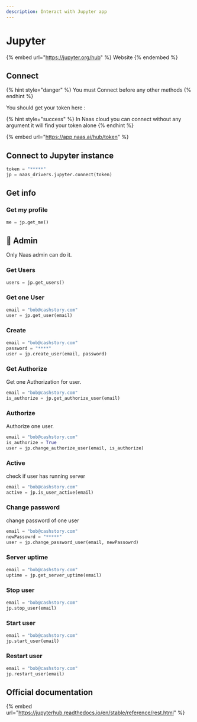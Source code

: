 ```yaml
---
description: Interact with Jupyter app
---
```


# Jupyter

{% embed url="https://jupyter.org/hub" %}
Website
{% endembed %}

## Connect

{% hint style="danger" %}
You must Connect before any other methods
{% endhint %}

You should get your token here :

{% hint style="success" %}
In Naas cloud you can connect without any argument it will find your token alone
{% endhint %}

{% embed url="https://app.naas.ai/hub/token" %}

## Connect to Jupyter instance

```python
token = "*****"
jp = naas_drivers.jupyter.connect(token)
```

## Get info

### Get my profile

```python
me = jp.get_me()
```

## 🔑 Admin

Only Naas admin can do it.

### Get Users

```python
users = jp.get_users()
```

### Get one User

```python
email = "bob@cashstory.com"
user = jp.get_user(email)
```

### Create

```python
email = "bob@cashstory.com"
password = "****"
user = jp.create_user(email, password)
```

### Get Authorize

Get one Authorization for user.

```python
email = "bob@cashstory.com"
is_authorize = jp.get_authorize_user(email)
```

### Authorize

Authorize one user.

```python
email = "bob@cashstory.com"
is_authorize = True
user = jp.change_authorize_user(email, is_authorize)
```

### Active

check if user has running server

```python
email = "bob@cashstory.com"
active = jp.is_user_active(email)
```

### Change password

change password of one user

```python
email = "bob@cashstory.com"
newPassowrd = "*****"
user = jp.change_password_user(email, newPassowrd)
```

### Server uptime

```python
email = "bob@cashstory.com"
uptime = jp.get_server_uptime(email)
```

### Stop user

```python
email = "bob@cashstory.com"
jp.stop_user(email)
```

### Start user

```python
email = "bob@cashstory.com"
jp.start_user(email)
```

### Restart user

```python
email = "bob@cashstory.com"
jp.restart_user(email)
```

## Official documentation

{% embed url="https://jupyterhub.readthedocs.io/en/stable/reference/rest.html" %}
